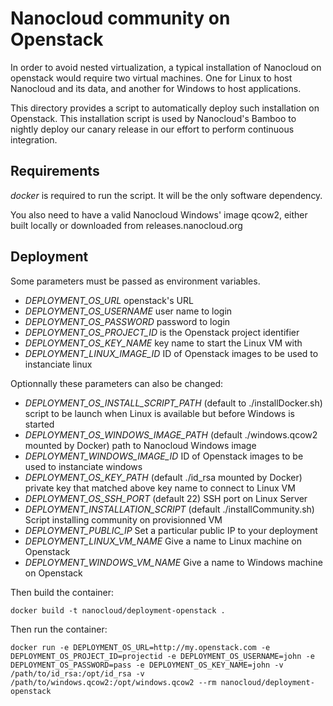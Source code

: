 # Nanocloud community on Openstack

In order to avoid nested virtualization, a typical installation of Nanocloud on
openstack would require two virtual machines. One for Linux to host Nanocloud
and its data, and another for Windows to host applications.

This directory provides a script to automatically deploy such installation on
Openstack.
This installation script is used by Nanocloud's Bamboo to nightly deploy our
canary release in our effort to perform continuous integration.

## Requirements

*docker* is required to run the script. It will be the only software dependency.

You also need to have a valid Nanocloud Windows' image qcow2, either built
locally or downloaded from releases.nanocloud.org

## Deployment

Some parameters must be passed as environment variables.

- *DEPLOYMENT_OS_URL* openstack's URL
- *DEPLOYMENT_OS_USERNAME* user name to login
- *DEPLOYMENT_OS_PASSWORD* password to login
- *DEPLOYMENT_OS_PROJECT_ID* is the Openstack project identifier
- *DEPLOYMENT_OS_KEY_NAME* key name to start the Linux VM with
- *DEPLOYMENT_LINUX_IMAGE_ID* ID of Openstack images to be used to instanciate linux

Optionnally these parameters can also be changed:

- *DEPLOYMENT_OS_INSTALL_SCRIPT_PATH* (default to ./installDocker.sh) script to be launch when Linux is available but before Windows is started
- *DEPLOYMENT_OS_WINDOWS_IMAGE_PATH* (default ./windows.qcow2 mounted by Docker) path to Nanocloud Windows image
- *DEPLOYMENT_WINDOWS_IMAGE_ID* ID of Openstack images to be used to instanciate windows
- *DEPLOYMENT_OS_KEY_PATH* (default ./id_rsa mounted by Docker) private key that matched above key name to connect to Linux VM
- *DEPLOYMENT_OS_SSH_PORT* (default 22) SSH port on Linux Server
- *DEPLOYMENT_INSTALLATION_SCRIPT* (default ./installCommunity.sh) Script installing community on provisionned VM
- *DEPLOYMENT_PUBLIC_IP* Set a particular public IP to your deployment
- *DEPLOYMENT_LINUX_VM_NAME* Give a name to Linux machine on Openstack
- *DEPLOYMENT_WINDOWS_VM_NAME* Give a name to Windows machine on Openstack


Then build the container:

````
docker build -t nanocloud/deployment-openstack .
````

Then run the container:

````
docker run -e DEPLOYMENT_OS_URL=http://my.openstack.com -e DEPLOYMENT_OS_PROJECT_ID=projectid -e DEPLOYMENT_OS_USERNAME=john -e DEPLOYMENT_OS_PASSWORD=pass -e DEPLOYMENT_OS_KEY_NAME=john -v /path/to/id_rsa:/opt/id_rsa -v /path/to/windows.qcow2:/opt/windows.qcow2 --rm nanocloud/deployment-openstack
````
